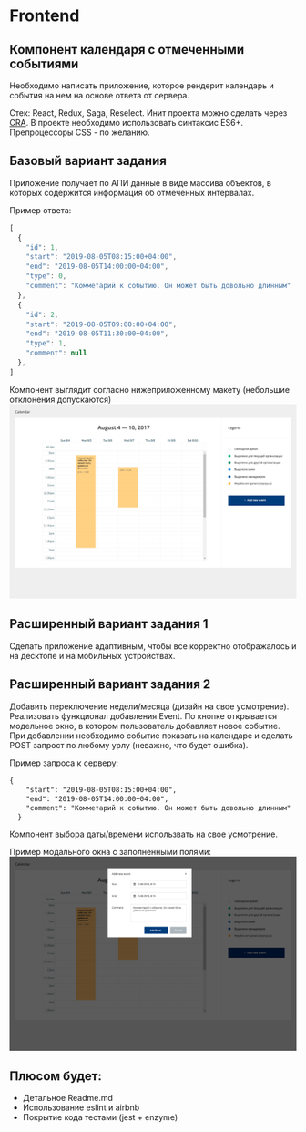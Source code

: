 # Frontend
## Компонент календаря с отмеченными событиями
Необходимо написать приложение, которое рендерит календарь и события на нем на основе ответа от сервера.

Стек: React, Redux, Saga, Reselect. Инит проекта можно сделать через [CRA](https://github.com/facebook/create-react-app). В проекте необходимо использовать синтаксис ES6+. Препроцессоры CSS - по желанию.

## Базовый вариант задания
Приложение получает по АПИ данные в виде массива объектов, в которых содержится информация об отмеченных интервалах.

Пример ответа:
``` javascript
[
  {
    "id": 1,
    "start": "2019-08-05T08:15:00+04:00",
    "end": "2019-08-05T14:00:00+04:00",
    "type": 0,
    "comment": "Комметарий к событию. Он может быть довольно длинным"
  },
  {
    "id": 2,
    "start": "2019-08-05T09:00:00+04:00",
    "end": "2019-08-05T11:30:00+04:00",
    "type": 1,
    "comment": null
  },
]
```

Компонент выглядит согласно нижеприложенному макету (небольшие отклонения допускаются)
![test-calendar-base](docs/test-calendar-base.jpg)

## Расширенный вариант задания 1
Сделать приложение адаптивным, чтобы все корректно отображалось и на десктопе и на мобильных устройствах.

## Расширенный вариант задания 2
Добавить переключение недели/месяца (дизайн на свое усмотрение). Реализовать функционал добавления Event. По кнопке открывается модельное окно, в котором пользователь добавляет новое событие. При добавлении необходимо событие показать на календаре и сделать POST запрост по любому урлу (неважно, что будет ошибка).

Пример запроса к серверу:

```
{
    "start": "2019-08-05T08:15:00+04:00",
    "end": "2019-08-05T14:00:00+04:00",
    "comment": "Комметарий к событию. Он может быть довольно длинным"
  }
```

Компонент выбора даты/времени использвать на свое усмотрение.

Пример модального окна с заполненными полями:
![test-calendar-ext-filled](docs/test-calendar-ext-filled.jpg)

## Плюсом будет:
*  Детальное Readme.md
*  Использование eslint и airbnb
*  Покрытие кода тестами (jest + enzyme)